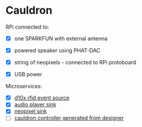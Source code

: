 # Cauldron

RPi connected to:


* [x] one SPARKFUN with external antenna
* [x] powered speaker using PHAT-DAC
* [x] string of neopixels - connected to RPi protoboard
* [x] USB power


Microservices:

* [x] [d10x rfid event source](../../src/RPi/rfid-d10x/main.py)
* [x] [audio player sink](../../src/RPi/audio/main.py)
* [x] [neopixel sink](../../src/RPi/neopixels/main.py)
* [ ] [cauldron controller generated from designer](../../controller/cauldron/main.py)
